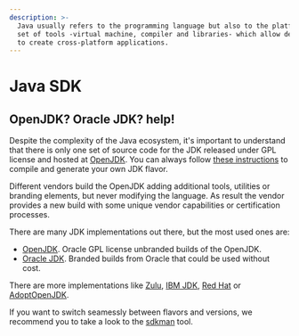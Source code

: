 ```yaml
---
description: >-
  Java usually refers to the programming language but also to the platform: a
  set of tools -virtual machine, compiler and libraries- which allow developers
  to create cross-platform applications.
---
```


# Java SDK

## OpenJDK? Oracle JDK? help!

Despite the complexity of the Java ecosystem, it's important to understand that there is only one set of source code for the JDK released under GPL license and hosted at [OpenJDK](http://openjdk.java.net/projects/jdk/). You can always follow [these instructions](http://hg.openjdk.java.net/jdk9/jdk9/raw-file/tip/common/doc/building.html) to compile and generate your own JDK flavor.

Different vendors build the OpenJDK adding additional tools, utilities or branding elements, but never modifying the language. As result the vendor provides a new build with some unique vendor capabilities or certification processes.

There are many JDK implementations out there, but the most used ones are:

* [OpenJDK](http://jdk.java.net/). Oracle GPL license unbranded builds of the OpenJDK.
* [Oracle JDK](http://www.oracle.com/technetwork/java/javase/downloads/). Branded builds from Oracle that could be used without cost.

There are more implementations like [Zulu](https://www.azul.com/downloads/zulu/), [IBM JDK](https://developer.ibm.com/javasdk/support/lifecycle/), [Red Hat](https://developers.redhat.com/products/openjdk/overview/) or [AdoptOpenJDK](https://adoptopenjdk.net/).

If you want to switch seamessly between flavors and versions, we recommend you to take a look to the  [sdkman](https://sdkman.io/) tool.

